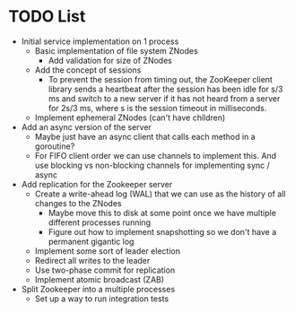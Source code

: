 # TODO List

- Initial service implementation on 1 process
  - Basic implementation of file system ZNodes
    - Add validation for size of ZNodes
  - Add the concept of sessions
    - To prevent the session from timing out, the ZooKeeper client library sends a heartbeat
      after the session has been idle for s/3 ms and switch to a
      new server if it has not heard from a server for 2s/3 ms,
      where s is the session timeout in milliseconds.
  - Implement ephemeral ZNodes (can't have children)
- Add an async version of the server
  - Maybe just have an async client that calls each method in a goroutine?
  - For FIFO client order we can use channels to implement this. And use blocking vs non-blocking channels for implementing sync / async
- Add replication for the Zookeeper server
  - Create a write-ahead log (WAL) that we can use as the history of all changes to the ZNodes
    - Maybe move this to disk at some point once we have multiple different processes running
    - Figure out how to implement snapshotting so we don't have a permanent gigantic log
  - Implement some sort of leader election
  - Redirect all writes to the leader
  - Use two-phase commit for replication
  - Implement atomic broadcast (ZAB)
- Split Zookeeper into a multiple processes
  - Set up a way to run integration tests